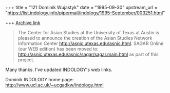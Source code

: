 +++
title = "121 Dominik Wujastyk"
date = "1995-09-30"
upstream_url = "https://list.indology.info/pipermail/indology/1995-September/003251.html"

+++
[Archive link](https://list.indology.info/pipermail/indology/1995-September/003251.html)

> 
> The Center for Asian Studies at the University of Texas at Austin is 
> pleased to announce the creation of the Asian Studies Network Information 
> Center <http://asnic.utexas.edu/asnic.html>. SAGAR Online (our WEB 
> edition) has been moved to:
> http://asnic.utexas.edu/asnic/sagar/sagar.main.html
> as part of this project.

Many thanks.  I've updated INDOLOGY's web links.

Dominik
INDOLOGY home page: http://www.ucl.ac.uk/~ucgadkw/indology.html






